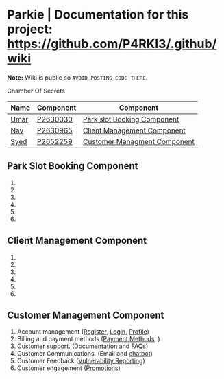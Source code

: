 # Parkie | Documentation for this project: <https://github.com/P4RKI3/.github/wiki>

**Note:** Wiki is public so `AVOID POSTING CODE THERE`.

Chamber Of Secrets

| Name | Component | Component |
| ----------- | ----------- | ----------- |
| [Umar](https://github.com/itsumarsoomro) | [P2630030](mailto:P2630030@my365.dmu.ac.uk) | [Park slot Booking Component](https://github.com/P4RKI3/Parkie#park-slot-booking) |
| [Nav](https://github.com/navnoor1) | [P2630965](mailto:P2630965@my365.dmu.ac.uk) | [Client Management Component](https://github.com/P4RKI3/Parkie#client-management-component) |
| [Syed](https://github.com/No3Mc) | [P2652259](mailto:syed.naqvi3@my365.dmu.ac.uk) | [Customer Managment Component](https://github.com/P4RKI3/Parkie#customer-management-component) |

## Park Slot Booking Component

1.
2.
3.
4.
5.
6.

## Client Management Component

1.
2.
3.
4.
5.
6.

## Customer Management Component

1. Account management ([Register](Core/routes/CustDev/Register), [Login](Core/routes/CustDev/Login), [Profile](Core/routes/CustDev/Profile))
2. Billing and payment methods ([Payment Methods](Core/routes/CustDev/PayMeths), )
3. Customer support. ([Documentation and FAQs](Core/routes/CustDev/DocnFAQ))
4. Customer Communications. (Email and [chatbot](django_helpbot))
5. Customer Feedback ([Vulnerability Reporting](Core/routes/CustDev/VulRep))
6. Customer engagement ([Promotions](Core/routes/CustDev/Promos))
